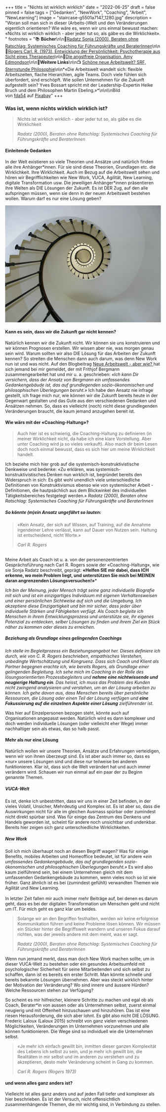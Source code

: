 +++
title = "Nichts ist wirklich wirklich"
date = "2022-06-25"
draft = false
pinned = false
tags = ["Gedanken", "NewWork", "Coaching", "Arbeit", "NewLearning"]
image = "staircase-g5501a7147_1280.jpg"
description = "Woran soll man sich in dieser (Arbeits-)Welt und den Veränderungen eigentlich orientieren? Wie wäre es, wenn wir uns einmal bewusst machen: «Nichts ist wirklich wirklich - aber jeder tut so, als gäbe es die Wirklichkeit». "
footnotes = "📚 **Bücher**\n\n📘[Radatz Sonja (2000), Beraten ohne Ratschlag: Systemisches Coaching für Führungskräfte und BeraterInnen](https://www.exlibris.ch/de/buecher-buch/deutschsprachige-buecher/sonja-radatz/beratung-ohne-ratschlag/id/9783902155016/)\n\n📘[Rogers Carl. R. (1973), Entwicklung der Persönlichkeit: Psychotherapie aus Sicht eines Therapeuten](https://www.exlibris.ch/de/buecher-buch/deutschsprachige-buecher/carl-r-rogers/entwicklung-der-persoenlichkeit-konzepte-der-humanwissenschaften/id/9783608964172/)\n\n📘[Die angstfreie Organisation, Amy Edmondson](https://www.exlibris.ch/de/buecher-buch/deutschsprachige-buecher/amy-c-edmondson/die-angstfreie-organisation/id/9783800660674/)\n\n🔗**Weitere Links**\n\n📺 [Schöne neue Arbeitswelt? SRF, Sternstunde Philosophie](https://www.srf.ch/play/tv/sternstunde-philosophie/video/schoene-neue-arbeitswelt?urn=urn:srf:video:37c8cb32-9bd1-41c0-aee0-b908c0b7d969)\n\n*«Die Arbeitswelt wandelt sich: flexible Arbeitszeiten, flache Hierarchien, agile Teams. Doch viele fühlen sich überfordert, sind erschöpft. Wie sollen Unternehmen für die Zukunft aufgestellt sein? Yves Bossart spricht mit der Leadership-Expertin Heike Bruch und dem Philosophen Martin Ebeling.»*\n\n\\\nBild von [fda54](https://pixabay.com/de/users/fda54-145996/?utm_source=link-attribution&utm_medium=referral&utm_campaign=image&utm_content=274614) auf [Pixabay](https://pixabay.com/de/?utm_source=link-attribution&utm_medium=referral&utm_campaign=image&utm_content=274614)"
+++
### Was ist, wenn nichts wirklich wirklich ist?

> Nichts ist wirklich wirklich - aber jeder tut so, als gäbe es die Wirklichkeit
>
> *Radatz (2000), Beraten ohne Ratschlag: Systemisches Coaching für Führungskräfte und BeraterInnen*

#### Einleitende Gedanken

In der Welt existieren so viele Theorien und Ansätze und natürlich finden alle ihre Anhänger\*innen. Für sie sind diese Theorien, Grundlagen etc. die Wirklichkeit. Ihre Wirklichkeit. Auch im Bezug auf die Arbeitswelt sehen und hören wir Begrifflichkeiten wie New Work, VUCA, Agilität, New Learning, digitale Transformation usw. Die jeweiligen Anhänger\*innen präsentieren ihre Welten als DIE Lösungen der Zukunft. Es ist DER Zug, auf den alle aufspringen müssen, wenn sie denn in der neuen Arbeitswelt bestehen wollen. Warum darf es nur eine Lösung geben? 

![](staircase-g5501a7147_1280.jpg)

#### Kann es sein, dass wir die Zukunft gar nicht kennen?

Natürlich kennen wir die Zukunft nicht. Wir können sie uns konstruieren und wir können Prognosen erstellen. Wir wissen aber nie, was morgen genau sein wird. Warum sollten wir also DIE Lösung für das Arbeiten der Zukunft kennen? So streiten die Menschen dann auch darum, was denn New Work nun ist und was nicht. Auf den Blogbeitrag [Neue Arbeitswelt - aber wie? ](https://www.bensblog.ch/anders/)hat sich jemand bei mir gemeldet, der mit Frithjof Bergmann zusammengearbeitet hat und mir u. a. geschrieben: *«Ich kann Dir versichern, dass der Ansatz von Bergmann ein umfassendes Gedankengebäude ist, das auf grundlegenden sozio-ökonomischen und philosophischen Überlegungen beruht.»* Ich habe den Ansatz nie infrage gestellt, ich frage mich nur, wie können wir die Zukunft bereits heute in der Gegenwart gestalten und das Gute aus den verschiedenen Gedanken und Ansätzen nehmen. So, dass es vielleicht (noch) nicht diese grundlegenden Veränderungen braucht, die kaum jemand anzugehen bereit ist. 

#### Wie wärs mit der «Coaching-Haltung»?

> Auch hier ist es schwierig, die Coaching-Haltung zu definieren (in meiner Wirklichkeit nicht, da habe ich eine klare Vorstellung. Aber unter Coaching wird ja so vieles verkauft). Also mach dir beim Lesen doch noch einmal bewusst, dass es sich hier um meine Wirklichkeit handelt.

Ich beziehe mich hier grob auf die systemisch-konstruktivistische Denkweise und bedenke: «Zu erklären, was systemisch-konstruktivistisches Denken nun wirklich ist, begründet bereits den Widerspruch in sich: Es gibt wohl unendlich viele unterschiedliche Definitionen von Konstruktivismus ebenso wie von systemischer Arbeit - Definitionen, die hautpsächlich aus dem Blickwinkel des individuellen Tätigkeitsbereiches festgelegt werden.» *Radatz (2000), Beraten ohne Ratschlag: Systemisches Coaching für Führungskräfte und BeraterInnen*

##### So könnte (m)ein Ansatz ungefährt so lauten:

> «Kein Ansatz, der sich auf Wissen, auf Training, auf die Annahme irgendeiner Lehre verlässt, kann auf Dauer von Nutzen sein. Haltung ist entscheidend, nicht Worte.» 
>
> *Carl R. Rogers* 

\
Meine Arbeit als Coach ist u. a. von der personenzentrierten Gesprächsführung nach Carl R. Rogers sowie der «Coaching-Haltung», wie sie Sonja Radatz beschreibt, geprägt: **«Helfen SIE mir dabei, dass ICH erkenne, wo mein Problem liegt, und unterstützen Sie mich bei MEINEN daran angrenzenden Lösungsversuchen!»*** 

*Ich bin der Meinung, jeder Mensch trägt seine ganz individuelle Biografie mit sich und ist ein einzigartiges Individuum mit eigenen Verhaltensweisen und einer persönlichen Sichtweise auf sich und die Umgebung. Ich akzeptiere diese Einzigartigkeit und bin mir sicher, dass jeder über individuelle Stärken und Fähigkeiten verfügt. Als Coach begleite ich Menschen in ihrem Entwicklungsprozess und unterstütze sie, ihr eigenes Potenzial zu entdecken, selber Lösungen zu finden und ihrem Ziel ein Stück näher zu kommen oder dieses zu erreichen.* 

##### ***Beziehung als Grundlage eines gelingenden Coachings***

*Ich stelle im Begleitprozess ein Beziehungsangebot her. Dieses definiere ich durch, wie von C. R. Rogers beschrieben, empathisches Verstehen, unbedingte Wertschätzung und Kongruenz. Dass sich Coach und Klient als Partner begegnen erachte ich, wie bereits Rogers, als Grundlage einer gelingenden Begleitung. Ich sehe mich im Coaching in der Rolle des lösungsorientierten Prozessbegleiters und **nehme eine nichtwissende und neugierige Haltung ein**. Das heisst, ich muss das Problem des Kunden nicht zwingend analysieren und verstehen, um an der Lösung arbeiten zu können. Ich gehe davon aus, dass Menschen bereits über persönliche Ressourcen, die Lösung oder einen Teil der Lösung verfügen und **eine Fokussierung auf die einzelnen Aspekte einer Lösung** zielführender ist.*

Was hier auf Einzelpersonen bezogen steht, könnte auch auf Organisationen angepasst werden. Natürlich wird es dann komplexer und doch werden individuelle Lösungen (oder vielleicht eher Wege) immer nachhaltiger sein als etwas, das so halb passt. 

#### Mehr als nur eine Lösung

Natürlich wollen wir unsere Theorien, Ansätze und Erfahrungen verteidigen, wenn wir von ihnen überzeugt sind. Es ist aber auch immer so, dass es «nur» unsere Lösungen sind und diese nur teilweise bei anderen funktionieren. Klar ist, dass sich die Welt verändert hat und auch immer verändern wird. Schauen wir nun einmal auf ein paar der zu Beginn genannte Themen.

##### VUCA-Welt

Es ist, denke ich unbestritten, dass wir uns in einer Zeit befinden, in der vieles Volatil, Unsicher, Mehrdeutig und Komplex ist. Es ist aber so, dass die Auswirkungen nicht für alle im gleichen Ausmass spürbar oder zumindest nicht direkt spürbar sind. Was für einige das Zentrum des Denkens und Handels geworden ist, scheint für andere noch unsichtbar und undenkbar. Bereits hier zeigen sich ganz unterschiedliche Wirklichkeiten. 

##### New Work

Soll ich mich überhaupt noch an diesen Begriff wagen? Was für einige Benefits, mobiles Arbeiten und Homeoffice bedeutet, ist für andere «*ein umfassendes Gedankengebäude, das auf grundlegenden sozio-ökonomischen und philosophischen Überlegungen beruht.»* Es wird also kaum zielführend sein, bei einem Unternehmen gleich mit dem umfassenden Gedankengebäude zu kommen, wenn vieles noch so ist wie früher. Ganz ähnlich ist es bei (zumindest gefühlt) verwandten Themen wie Agilität und New Learning.\
\
In letzter Zeit fallen mir auch immer mehr Beiträge auf, bei denen es darum geht, dass es bei der digitalen Transformation um Menschen geht und nicht um IT. Für mich geht es ganz klar um beides. 

> Solange wir an den Begriffen festhalten, werden wir keine erfolgreise Kommunikation führen und keine Probleme lösen können. Wir müssen ein Stücker hinter die Begriffswelt wandern und unseren Fokus darauf richten, was der jeweils andere mit dem meint, was er sagt. 
>
> *Radatz (2000), Beraten ohne Ratschlag: Systemisches Coaching für Führungskräfte und BeraterInnen*

Wenn nun jemand merkt, dass man doch New Work machen sollte, um in dieser VUCA-Welt zu bestehen oder ein gesundes Arbeitsumfeld mit psychologischer Sicherheit für seine Mitarbeitenden und sich selbst zu schaffen, dann ist es bereits ein erster Schritt. Man könnte schnelle und bereits bekannte Lösungen übernehmen. Aber was steckt wirklich hinter der Motivation der Veränderung? Wo sind innere und äussere Hürden? Welche Ressourcen stehen zur Verfügung? 

So scheint es mir hilfreicher, kleinere Schritte zu machen und egal ob als Coach, Berater*in von aussen oder als Unternehmen selbst, zuerst einmal neugierig und mit Offenheit hinzuschauen und hinzuhören. Das ist eine riesen Herausforderung, die sich aber lohnt. Es gibt also nicht DIE LÖSUNG. Frederic Laloux (Laloux 2015) schreibt von ganz vielen verschiedenen Möglichkeiten, Veränderungen im Unternehmen vorzunehmen und alle können funktionieren. Die Wege sind so individuell wie die Unternehmen selbst.  

> «Je mehr ich einfach gewillt bin, inmitten dieser ganzen Komplexität des Lebens ich selbst zu sein, und je mehr ich gewillt bin, die Realitäten in mir selbst und im anderen zu verstehen und zu akzeptieren, desto mehr Veränderung scheint in Gang zu kommen.
>
>  *Carl R. Rogers (Rogers 1973)*

#### und wenn alles ganz anders ist?

Vielleicht ist alles ganz anders und auf jeden Fall tiefer und komplexer als hier beschrieben. Es ist der Versuch, nicht offensichtlich zusammenhängende Themen, die mir wichtig sind, in Verbindung zu stellen.